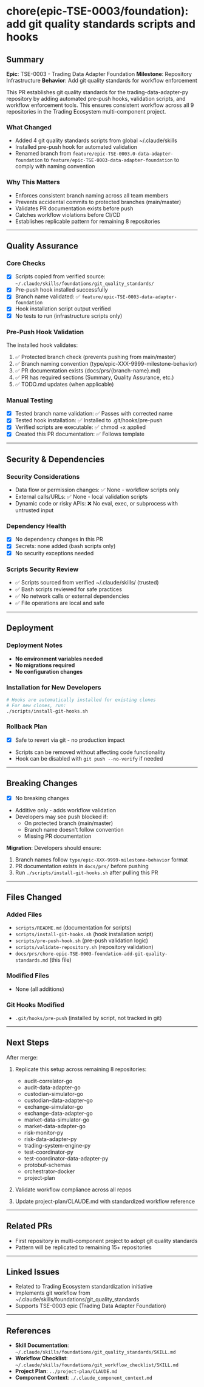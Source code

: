 # chore(epic-TSE-0003/foundation): add git quality standards scripts and hooks

## Summary
**Epic**: TSE-0003 - Trading Data Adapter Foundation
**Milestone**: Repository Infrastructure
**Behavior**: Add git quality standards for workflow enforcement

This PR establishes git quality standards for the trading-data-adapter-py repository by adding automated pre-push hooks, validation scripts, and workflow enforcement tools. This ensures consistent workflow across all 9 repositories in the Trading Ecosystem multi-component project.

### What Changed
- Added 4 git quality standards scripts from global ~/.claude/skills
- Installed pre-push hook for automated validation
- Renamed branch from `feature/epic-TSE-0003.0-data-adapter-foundation` to `feature/epic-TSE-0003-data-adapter-foundation` to comply with naming convention

### Why This Matters
- Enforces consistent branch naming across all team members
- Prevents accidental commits to protected branches (main/master)
- Validates PR documentation exists before push
- Catches workflow violations before CI/CD
- Establishes replicable pattern for remaining 8 repositories

---

## Quality Assurance

### Core Checks
- [x] Scripts copied from verified source: `~/.claude/skills/foundations/git_quality_standards/`
- [x] Pre-push hook installed successfully
- [x] Branch name validated: ✅ `feature/epic-TSE-0003-data-adapter-foundation`
- [x] Hook installation script output verified
- [x] No tests to run (infrastructure scripts only)

### Pre-Push Hook Validation
The installed hook validates:
1. ✅ Protected branch check (prevents pushing from main/master)
2. ✅ Branch naming convention (type/epic-XXX-9999-milestone-behavior)
3. ✅ PR documentation exists (docs/prs/{branch-name}.md)
4. ✅ PR has required sections (Summary, Quality Assurance, etc.)
5. ✅ TODO.md updates (when applicable)

### Manual Testing
- [x] Tested branch name validation: ✅ Passes with corrected name
- [x] Tested hook installation: ✅ Installed to .git/hooks/pre-push
- [x] Verified scripts are executable: ✅ chmod +x applied
- [x] Created this PR documentation: ✅ Follows template

---

## Security & Dependencies

### Security Considerations
- Data flow or permission changes: ✅ None - workflow scripts only
- External calls/URLs: ✅ None - local validation scripts
- Dynamic code or risky APIs: ❌ No eval, exec, or subprocess with untrusted input

### Dependency Health
- [x] No dependency changes in this PR
- [x] Secrets: none added (bash scripts only)
- [x] No security exceptions needed

### Scripts Security Review
- ✅ Scripts sourced from verified ~/.claude/skills/ (trusted)
- ✅ Bash scripts reviewed for safe practices
- ✅ No network calls or external dependencies
- ✅ File operations are local and safe

---

## Deployment

### Deployment Notes
- **No environment variables needed**
- **No migrations required**
- **No configuration changes**

### Installation for New Developers

```bash
# Hooks are automatically installed for existing clones
# For new clones, run:
./scripts/install-git-hooks.sh
```

### Rollback Plan
- [x] Safe to revert via git - no production impact
- Scripts can be removed without affecting code functionality
- Hook can be disabled with `git push --no-verify` if needed

---

## Breaking Changes
- [x] No breaking changes
- Additive only - adds workflow validation
- Developers may see push blocked if:
  - On protected branch (main/master)
  - Branch name doesn't follow convention
  - Missing PR documentation

**Migration**: Developers should ensure:
1. Branch names follow `type/epic-XXX-9999-milestone-behavior` format
2. PR documentation exists in `docs/prs/` before pushing
3. Run `./scripts/install-git-hooks.sh` after pulling this PR

---

## Files Changed

### Added Files
- `scripts/README.md` (documentation for scripts)
- `scripts/install-git-hooks.sh` (hook installation script)
- `scripts/pre-push-hook.sh` (pre-push validation logic)
- `scripts/validate-repository.sh` (repository validation)
- `docs/prs/chore-epic-TSE-0003-foundation-add-git-quality-standards.md` (this file)

### Modified Files
- None (all additions)

### Git Hooks Modified
- `.git/hooks/pre-push` (installed by script, not tracked in git)

---

## Next Steps

After merge:
1. Replicate this setup across remaining 8 repositories:
   - audit-correlator-go
   - audit-data-adapter-go
   - custodian-simulator-go
   - custodian-data-adapter-go
   - exchange-simulator-go
   - exchange-data-adapter-go
   - market-data-simulator-go
   - market-data-adapter-go
   - risk-monitor-py
   - risk-data-adapter-py
   - trading-system-engine-py
   - test-coordinator-py
   - test-coordinator-data-adapter-py
   - protobuf-schemas
   - orchestrator-docker
   - project-plan

2. Validate workflow compliance across all repos
3. Update project-plan/CLAUDE.md with standardized workflow reference

---

## Related PRs
- First repository in multi-component project to adopt git quality standards
- Pattern will be replicated to remaining 15+ repositories

---

## Linked Issues
- Related to Trading Ecosystem standardization initiative
- Implements git workflow from ~/.claude/skills/foundations/git_quality_standards
- Supports TSE-0003 epic (Trading Data Adapter Foundation)

---

## References
- **Skill Documentation**: `~/.claude/skills/foundations/git_quality_standards/SKILL.md`
- **Workflow Checklist**: `~/.claude/skills/foundations/git_workflow_checklist/SKILL.md`
- **Project Plan**: `../project-plan/CLAUDE.md`
- **Component Context**: `./.claude_component_context.md`
